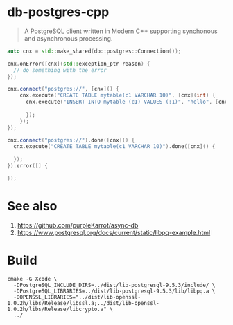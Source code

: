 # db-postgres-cpp

> A PostgreSQL client written in Modern C++ supporting synchonous and asynchronous processing.

```cpp
auto cnx = std::make_shared(db::postgres::Connection());

cnx.onError([cnx](std::exception_ptr reason) {
  // do something with the error
});

cnx.connect("postgres://", [cnx]() {
    cnx.execute("CREATE TABLE mytable(c1 VARCHAR 10)", [cnx](int) {
      cnx.execute("INSERT INTO mytable (c1) VALUES (:1)", "hello", [cnx](int count) {
      
      });
    });
});
```
```cpp
cnx.connect("postgres://").done([cnx]() {
  cnx.execute("CREATE TABLE mytable(c1 VARCHAR 10)").done([cnx]() {
  
  });
}).error([] {

});
```


# See also
1. https://github.com/purpleKarrot/async-db
2. https://www.postgresql.org/docs/current/static/libpq-example.html

# Build
```
cmake -G Xcode \
  -DPostgreSQL_INCLUDE_DIRS=../dist/lib-postgresql-9.5.3/include/ \
  -DPostgreSQL_LIBRARIES=../dist/lib-postgresql-9.5.3/lib/libpq.a \
  -DOPENSSL_LIBRARIES="../dist/lib-openssl-1.0.2h/libs/Release/libssl.a;../dist/lib-openssl-1.0.2h/libs/Release/libcrypto.a" \
  ../
```